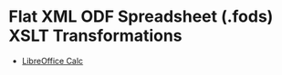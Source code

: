 # Flat XML ODF Spreadsheet (.fods) XSLT Transformations

- [LibreOffice Calc](https://www.libreoffice.org/discover/calc/)
